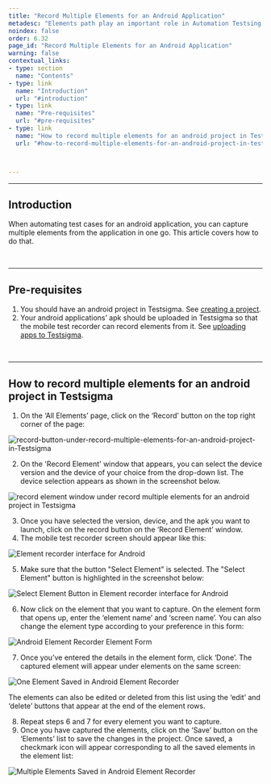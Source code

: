 ```yaml
---
title: "Record Multiple Elements for an Android Application"
metadesc: "Elements path play an important role in Automation Testsing. Learn how to record multiple elements for a Mobile Web Application project in Testsigma."
noindex: false
order: 6.32
page_id: "Record Multiple Elements for an Android Application"
warning: false
contextual_links:
- type: section
  name: "Contents"
- type: link
  name: "Introduction"
  url: "#introduction"
- type: link
  name: "Pre-requisites"
  url: "#pre-requisites"
- type: link
  name: "How to record multiple elements for an android project in Testsigma"
  url: "#how-to-record-multiple-elements-for-an-android-project-in-testsigma"



---
```


---
## **Introduction**
When automating test cases for an android application, you can capture multiple elements from the application in one go. This article covers how to do that.

<br>

---
## **Pre-requisites**
1. You should have an android project in Testsigma. See [creating a project](https://testsigma.com/docs/projects/overview/).
2. Your android applications’ apk should be uploaded in Testsigma so that the mobile test recorder can record elements from it. See [uploading apps to Testsigma](https://testsigma.com/docs/uploads/upload-apps/).

<br>

---
## **How to record multiple elements for an android project in Testsigma**
1. On the ‘All Elements’ page, click on the ‘Record’ button on the top right corner of the page:

![record-button-under-record-multiple-elements-for-an-android-project-in-Testsigma](https://s3.amazonaws.com/static-docs.testsigma.com/new_images/elements/android-apps/record-multiple-elements/record-button-under-record-multiple-elements-for-an-android-project-in-Testsigma.png)


2. On the 'Record Element' window that appears, you can select the device version and the device of your choice from the drop-down list. The device selection appears as shown in the screenshot below.

![record element window under record multiple elements for an android project in Testsigma](https://docs.testsigma.com/images/record-multiple-elements/record-element-window-record-multiple-elements-android-testsigma.png)

3. Once you have selected the version, device, and the apk you want to launch, click on the record button on the ‘Record Element’ window.
4. The mobile test recorder screen should appear like this:

![Element recorder interface for Android](https://s3.amazonaws.com/static-docs.testsigma.com/new_images/elements/android-apps/record-multiple-elements/android-element-recorder-interface-1.png)


5. Make sure that the button "Select Element" is selected. The "Select Element" button is highlighted in the screenshot below:

![Select Element Button in Element recorder interface for Android](https://s3.amazonaws.com/static-docs.testsigma.com/new_images/elements/android-apps/record-multiple-elements/android-element-recorder-interface-select-element-button-1.png)

6. Now click on the element that you want to capture. On the element form that opens up, enter the ‘element name’ and ‘screen name’. You can also change the element type according to your preference in this form:

![Android Element Recorder Element Form ](https://s3.amazonaws.com/static-docs.testsigma.com/new_images/elements/android-apps/record-multiple-elements/android-element-recorder-element-form-1.png)

7. Once you’ve entered the details in the element form, click ‘Done’. The captured element will appear under elements on the same screen:

![One Element Saved in Android Element Recorder](https://s3.amazonaws.com/static-docs.testsigma.com/new_images/elements/android-apps/record-multiple-elements/android-element-recorder-one-element-saved-1.png)

The elements can also be edited or deleted from this list using the ‘edit’ and ‘delete’ buttons that appear at the end of the element rows.

8. Repeat steps 6 and 7 for every element you want to capture.
9. Once you have captured the elements, click on the ‘Save’ button on the ‘Elements’ list to save the changes in the project.  Once saved, a checkmark icon will appear corresponding to all the saved elements in the element list:

![Multiple Elements Saved in Android Element Recorder](https://s3.amazonaws.com/static-docs.testsigma.com/new_images/elements/android-apps/record-multiple-elements/android-element-recorder-multiple-elements-saved-1.png)



